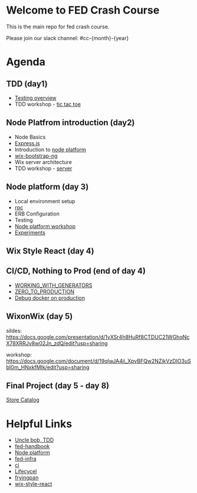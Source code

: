 # Welcome to FED Crash Course

This is the main repo for fed crash course.

Please join our slack channel: #cc-{month}-{year}

# Agenda

## TDD (day1)

- [Testing overview](https://slides.com/yanivefraim-3/testing-workshop-3#/)
- TDD workshop - [tic tac toe](https://github.com/wix-a/crash-march-2019-tdd)

## Node Platfrom introduction (day2)
- Node Basics
- [Express.js](https://expressjs.com/)
- Introduction to [node platform](https://github.com/wix-platform/wix-node-platform)
- [wix-bootstrap-ng](https://github.com/wix-platform/wix-node-platform/tree/master/bootstrap/wix-bootstrap-ng)
- Wix server architecture
- TDD workshop - [server](https://github.com/wix-a/crash-march-2019-tdd/tree/server-tdd)

## Node platform (day 3)
  - Local environment setup
  - [rpc](https://github.com/wix-platform/wix-node-platform/tree/master/rpc)
  - ERB Configuration
  - Testing
  - [Node platform workshop](https://github.com/wix-a/cc-rpc-workshop)
  - [Experiments](https://github.com/wix-private/fed-handbook/blob/master/EXPERIMENTS.md)

## Wix Style React (day 4)


## CI/CD, Nothing to Prod (end of day 4)
  - [WORKING_WITH_GENERATORS](https://github.com/wix-private/fed-handbook/blob/master/WORKING_WITH_GENERATORS.md)
  - [ZERO_TO_PRODUCTION](https://github.com/wix-private/fed-handbook/blob/master/ZERO_TO_PRODUCTION.md)
  - [Debug docker on production](https://github.com/wix-platform/wix-node-platform/blob/115389d21545b9a8abaf0fdf0eb90049a1756d79/bootstrap/docs/production.md#ssh-to-server)

## WixonWix (day 5)

sildes: https://docs.google.com/presentation/d/1vXSr4h8HuRf8CTDUC21WGhqNcX78XRRJv8w02Jn_zdQ/edit?usp=sharing

workshop: https://docs.google.com/document/d/19qlwJA4ji_XpvBFQw2NZikVzDIO3uSbI0m_HNxkfMIk/edit?usp=sharing

## Final Project (day 5 - day 8)
  
  [Store Catalog](https://github.com/wix-a/cc-final-project)


# Helpful Links

- [Uncle bob, TDD](https://www.youtube.com/watch?v=GvAzrC6-spQ)
- [fed-handbook](https://github.com/wix-private/fed-handbook)
- [Node platform](https://github.com/wix-platform/wix-node-platform)
- [fed-infra](https://github.com/wix-private/fed-infra)
- [ci](http://ci.dev.wix/)
- [Lifecycel](https://lifecycle.wix.com/cp/#)
- [fryingpan](http://fryingpan.wixpress.com/services)
- [wix-style-react](https://github.com/wix/wix-style-react)
